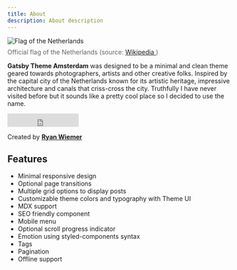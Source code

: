 ```yaml
---
title: About
description: About description
---
```


<p>
  <img
    src="https://upload.wikimedia.org/wikipedia/commons/2/20/Flag_of_the_Netherlands.svg"
    alt="Flag of the Netherlands"
  />
  <span style="display: inline-block; color:#686461; padding:.5rem 0 0 0;">
    Official flag of the Netherlands (source:
    <a
      href="https://en.wikipedia.org/wiki/Netherlands"
      target="_blank"
      rel="noopener noreferrer"
    >
      Wikipedia
    </a>
    )
  </span>
</p>

**Gatsby Theme Amsterdam** was designed to be a minimal
and clean theme geared towards photographers, artists and other
creative folks. Inspired by the capital city of the Netherlands known
for its artistic heritage, impressive architecture and canals that
criss-cross the city. Truthfully I have never visited before but it
sounds like a pretty cool place so I decided to use the name.

<p>
  <iframe
    title="github"
    src="https://ghbtns.com/github-btn.html?user=ryanwiemer&repo=gatsby-theme-amsterdam&type=star&count=true&size=large"
    frameBorder="0"
    scrolling="0"
    width="160px"
    height="30px"
  ></iframe>
</p>

Created by **[Ryan Wiemer](https://twitter.com/ryanwiemer)**

## Features

- Minimal responsive design
- Optional page transitions
- Multiple grid options to display posts
- Customizable theme colors and typography with Theme UI
- MDX support
- SEO friendly component
- Mobile menu
- Optional scroll progress indicator
- Emotion using styled-components syntax
- Tags
- Pagination
- Offline support
